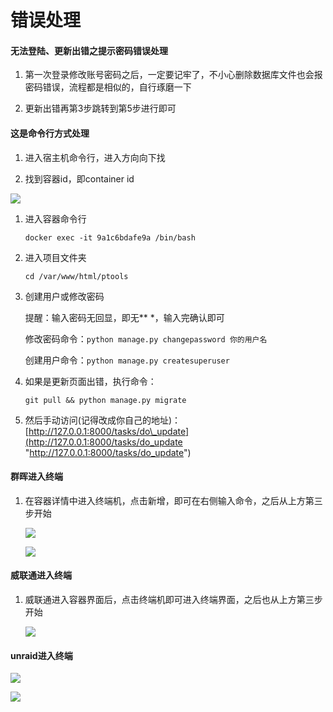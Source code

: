 # 错误处理

#### 无法登陆、更新出错之提示密码错误处理

1.  第一次登录修改账号密码之后，一定要记牢了，不小心删除数据库文件也会报密码错误，流程都是相似的，自行琢磨一下

2.  更新出错再第3步跳转到第5步进行即可

#### 这是命令行方式处理

1.  进入宿主机命令行，进入方向向下找

2.  找到容器id，即container id

![](https://cdn.nlark.com/yuque/0/2022/png/29662219/1662340366940-55171efe-c74d-4c60-9eba-8a382a7781c8.png)

1.  进入容器命令行

    `docker exec -it 9a1c6bdafe9a /bin/bash`

2.  进入项目文件夹

    `cd /var/www/html/ptools`

3.  创建用户或修改密码

    提醒：输入密码无回显，即无\*\* \*，输入完确认即可

    修改密码命令：`python manage.py changepassword 你的用户名`

    创建用户命令：`python manage.py createsuperuser`

4.  如果是更新页面出错，执行命令：

    `git pull && python manage.py migrate`

5.  然后手动访问(记得改成你自己的地址)：[http://127.0.0.1:8000/tasks/do\_update](http://127.0.0.1:8000/tasks/do_update "http://127.0.0.1:8000/tasks/do_update")

#### 群晖进入终端

1.  在容器详情中进入终端机，点击新增，即可在右侧输入命令，之后从上方第三步开始

    ![](https://cdn.nlark.com/yuque/0/2022/png/29662219/1662341085885-d5cd6d8b-ff87-49e4-99f0-cafcb0324a5c.png)

    ![](https://cdn.nlark.com/yuque/0/2022/png/29662219/1662341101664-2086e16c-d138-4aab-829e-950a4ccd2821.png)

#### 威联通进入终端

1.  威联通进入容器界面后，点击终端机即可进入终端界面，之后也从上方第三步开始

    ![](https://cdn.nlark.com/yuque/0/2022/png/29662219/1662341221440-605d343f-8aeb-4549-9912-1a2ebc536fcd.png)

#### unraid进入终端

![](https://cdn.nlark.com/yuque/0/2022/png/29662219/1662344512726-7cd00f43-b1d4-408c-a83e-abfc5ddbbb33.png)

![](https://cdn.nlark.com/yuque/0/2022/png/29662219/1662344545559-965035d8-710d-4872-8b63-f3cb146951e3.png)

